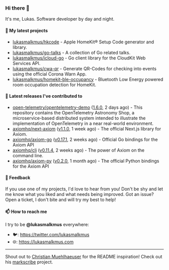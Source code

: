 ### Hi there 👋

It's me, Lukas. Software developer by day and night.

#### 🌱 My latest projects

- [lukasmalkmus/hkcode](https://github.com/lukasmalkmus/hkcode) - Apple HomeKit® Setup Code generator and library.
- [lukasmalkmus/go-talks](https://github.com/lukasmalkmus/go-talks) - A collection of Go related talks.
- [lukasmalkmus/icloud-go](https://github.com/lukasmalkmus/icloud-go) - Go client library for the CloudKit Web Services API.
- [lukasmalkmus/cwa-qr](https://github.com/lukasmalkmus/cwa-qr) - Generate QR-Codes for checking into events using the official Corona Warn App.
- [lukasmalkmus/homekit-ble-occupancy](https://github.com/lukasmalkmus/homekit-ble-occupancy) - Bluetooth Low Energy powered room occupation detection for HomeKit.

#### 🔭 Latest releases I've contributed to

- [open-telemetry/opentelemetry-demo](https://github.com/open-telemetry/opentelemetry-demo) ([1.6.0](https://github.com/open-telemetry/opentelemetry-demo/releases/tag/1.6.0), 2 days ago) - This repository contains the OpenTelemetry Astronomy Shop, a microservice-based distributed system intended to illustrate the implementation of OpenTelemetry in a near real-world environment.
- [axiomhq/next-axiom](https://github.com/axiomhq/next-axiom) ([v1.1.0](https://github.com/axiomhq/next-axiom/releases/tag/v1.1.0), 1 week ago) - The official Next.js library for Axiom.
- [axiomhq/axiom-go](https://github.com/axiomhq/axiom-go) ([v0.17.1](https://github.com/axiomhq/axiom-go/releases/tag/v0.17.1), 2 weeks ago) - Official Go bindings for the Axiom API
- [axiomhq/cli](https://github.com/axiomhq/cli) ([v0.11.4](https://github.com/axiomhq/cli/releases/tag/v0.11.4), 2 weeks ago) - The power of Axiom on the command line.
- [axiomhq/axiom-py](https://github.com/axiomhq/axiom-py) ([v0.2.0](https://github.com/axiomhq/axiom-py/releases/tag/v0.2.0), 1 month ago) - The official Python bindings for the Axiom API

#### 💬 Feedback

If you use one of my projects, I'd love to hear from you! Don't be shy and let
me know what you liked and what needs being improved. Got an issue? Open a
ticket, I don't bite and will try my best to help!

#### 📫 How to reach me

I try to be **@lukasmalkmus** everywhere:

- 🐦: https://twitter.com/lukasmalkmus
- 🌐: https://lukasmalkmus.com

---

Shout out to [Christian Muehlhaeuser](https://github.com/muesli) for the README
inspiration! Check out his [markscribe](https://github.com/muesli/markscribe)
project.
